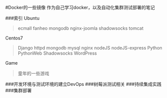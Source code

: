 #Docker的一些镜像
作为自己学习docker，以及自动化集群测试部署的笔记

###索引
Ubuntu
>ecmall
>fanheo
>mongodb
>nginx-joomla
>shadowsocks
>tomcat

Centos7

>Django
>httpd
>mongodb
>mysql
>nginx
>nodeJS
>nodeJS-express
>Python
>PythonWeb
>Shadowsocks
>WordPress

Game

>童年的一些游戏

###开发环境与测试环境的建立DevOps
###树莓派测试相关
###持续集成实践
###集群部署